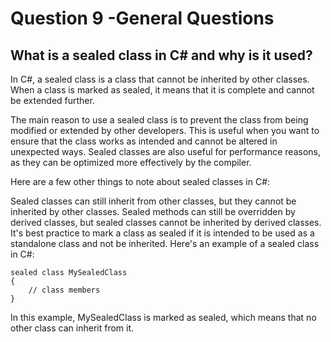 # Question 9 -General Questions

## What is a sealed class in C# and why is it used?

In C#, a sealed class is a class that cannot be inherited by other classes. When a class is marked as sealed, it means that it is complete and cannot be extended further.

The main reason to use a sealed class is to prevent the class from being modified or extended by other developers. This is useful when you want to ensure that the class works as intended and cannot be altered in unexpected ways. Sealed classes are also useful for performance reasons, as they can be optimized more effectively by the compiler.

Here are a few other things to note about sealed classes in C#:

Sealed classes can still inherit from other classes, but they cannot be inherited by other classes.
Sealed methods can still be overridden by derived classes, but sealed classes cannot be inherited by derived classes.
It's best practice to mark a class as sealed if it is intended to be used as a standalone class and not be inherited.
Here's an example of a sealed class in C#:

```
sealed class MySealedClass
{
    // class members
}

```
In this example, MySealedClass is marked as sealed, which means that no other class can inherit from it.